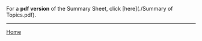 For a **pdf version** of the Summary Sheet, click [here](./Summary of Topics.pdf).

---


[Home](./)
